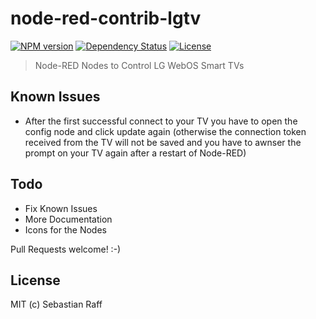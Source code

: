 # node-red-contrib-lgtv

[![NPM version](https://badge.fury.io/js/node-red-contrib-lgtv.svg)](http://badge.fury.io/js/node-red-contrib-lgtv)
[![Dependency Status](https://img.shields.io/gemnasium/hobbyquaker/node-red-contrib-lgtv.svg?maxAge=2592000)](https://gemnasium.com/github.com/hobbyquaker/node-red-contrib-lgtv)
[![License][mit-badge]][mit-url]

> Node-RED Nodes to Control LG WebOS Smart TVs


## Known Issues

* After the first successful connect to your TV you have to open the config node and click update again (otherwise the
connection token received from the TV will not be saved and you have to awnser the prompt on your TV again after a
restart of Node-RED)


## Todo

* Fix Known Issues
* More Documentation
* Icons for the Nodes


Pull Requests welcome! :-)


## License

MIT (c) Sebastian Raff

[mit-badge]: https://img.shields.io/badge/License-MIT-blue.svg?style=flat
[mit-url]: LICENSE
